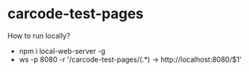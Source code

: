 # carcode-test-pages

How to run locally?

* npm i local-web-server -g
* ws -p 8080 -r '/carcode-test-pages/(.*) -> http://localhost:8080/$1'
